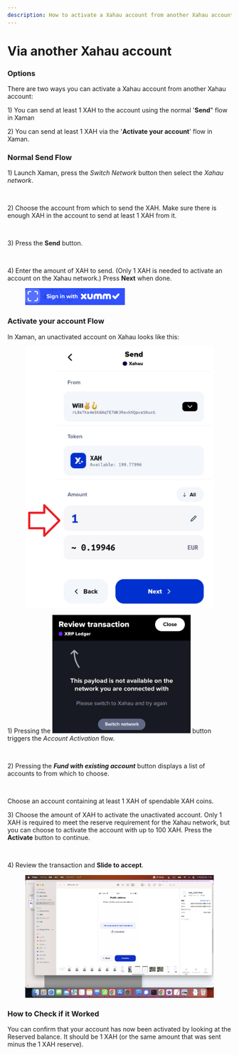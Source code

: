 ```yaml
---
description: How to activate a Xahau account from another Xahau account
---
```


# Via another Xahau account

### Options

There are two ways you can activate a Xahau account from another Xahau account:

1\) You can send at least 1 XAH to the account using the normal '**Send**" flow in Xaman

2\) You can send at least 1 XAH via the '**Activate your account**' flow in Xaman.

### Normal Send Flow

1\) Launch Xaman, press the _Switch Network_ button then select the _Xahau network_.

<figure><img src="../../.gitbook/assets/image (85).png" alt=""><figcaption></figcaption></figure>

2\) Choose the account from which to send the XAH. Make sure there is enough XAH in the account to send at least 1 XAH from it.

<figure><img src="../../.gitbook/assets/image (87).png" alt=""><figcaption></figcaption></figure>

3\) Press the **Send** button.

<figure><img src="../../.gitbook/assets/image (88).png" alt=""><figcaption></figcaption></figure>

4\) Enter the amount of XAH to send. (Only 1 XAH is needed to activate an account on the Xahau network.) Press **Next** when done.

<figure><img src="../../.gitbook/assets/image.png" alt=""><figcaption></figcaption></figure>

###

### Activate your account Flow

In Xaman, an unactivated account on Xahau looks like this:

<figure><img src="../../.gitbook/assets/image (1) (1) (1).png" alt=""><figcaption></figcaption></figure>

1\) Pressing the <img src="../../.gitbook/assets/image (2).png" alt="" data-size="line"> button triggers the _Account Activation_ flow.

<figure><img src="../../.gitbook/assets/image (3).png" alt=""><figcaption></figcaption></figure>

2\) Pressing the _**Fund with existing account**_ button displays a list of accounts to from which to choose.

<figure><img src="../../.gitbook/assets/image (78).png" alt=""><figcaption></figcaption></figure>

Choose an account containing at least 1 XAH of spendable XAH coins.

3\) Choose the amount of XAH to activate the unactivated account. Only 1 XAH is required to meet the reserve requirement for the Xahau network, but you can choose to activate the account with up to 100 XAH. Press the **Activate** button to continue.

<figure><img src="../../.gitbook/assets/image (80).png" alt=""><figcaption></figcaption></figure>

4\) Review the transaction and **Slide to accept**.



<figure><img src="../../.gitbook/assets/image (1).png" alt=""><figcaption></figcaption></figure>

### How to Check if it Worked

You can confirm that your account has now been activated by looking at the Reserved balance. It should be 1 XAH (or the same amount that was sent minus the 1 XAH reserve).

<figure><img src="../../.gitbook/assets/image (84).png" alt=""><figcaption></figcaption></figure>
